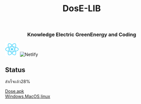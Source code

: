 <h1 align="center">DosE-LIB</h1>
<br/>
<h3 align="center">Knowledge Electric GreenEnergy and Coding</h3>
<div>
<img src="https://github.com/devicons/devicon/blob/v2.15.1/icons/react/react-original.svg" alt="ReactJS" width="45" height="45"/>
<img src="https://miro.medium.com/max/2400/0*BRl-uL7N9LF-1hiD.png" alt="Netlify" width="45" height="45"/>
</div>
<h2>Status</h2>
<p>สำเร็จเเล้ว28%</p>
<a href="https://drive.google.com/file/d/11Zlc5mrILPwzEMqaTG03hLkuUypNR1cp/view?fbclid=IwAR1LGs9dHqrHPYtnPvIGjOzQHZHTWmasI4uGI1t5fD6UKvyNlxYhrdA8CE4">Dose.apk</a>
 <br/>
<a href="https://drive.google.com/file/d/1zuf8016CXiCdj4F3mirtTgIJ8hW3HXIE/view?fbclid=IwAR0j-_Na8jNC3gN8uCGujEW7wKzXHauxpUxNa-KexQ0Ph5Ir76oFUtoVfhc">Windows,MacOS,linux</a>
